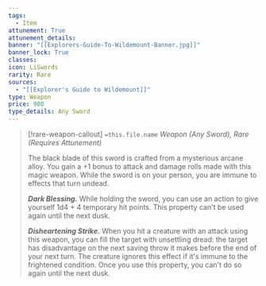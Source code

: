 ```yaml
---
tags:
  - Item
attunement: True
attunement_details: 
banner: "[[Explorers-Guide-To-Wildemount-Banner.jpg]]"
banner_lock: True
classes:
icon: LiSwords
rarity: Rare
sources:
  - "[[Explorer's Guide to Wildemount]]"
type: Weapon
price: 900
type_details: Any Sword
---
```

>[!rare-weapon-callout] `=this.file.name`
>*Weapon (Any Sword), Rare (Requires Attunement)*
>
>The black blade of this sword is crafted from a mysterious arcane alloy. You gain a +1 bonus to attack and damage rolls made with this magic weapon. While the sword is on your person, you are immune to effects that turn undead.
>
>***Dark Blessing.*** While holding the sword, you can use an action to give yourself 1d4 + 4 temporary hit points. This property can't be used again until the next dusk.
>
>***Disheartening Strike.*** When you hit a creature with an attack using this weapon, you can fill the target with unsettling dread: the target has disadvantage on the next saving throw it makes before the end of your next turn. The creature ignores this effect if it's immune to the frightened condition. Once you use this property, you can't do so again until the next dusk.
>
>
